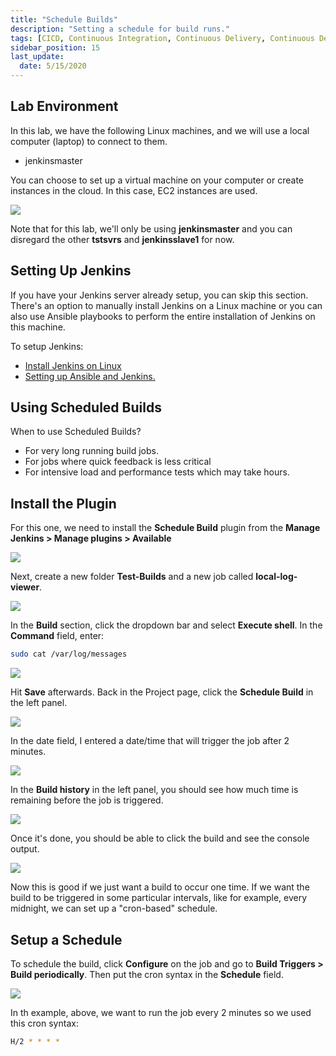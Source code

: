 ```yaml
---
title: "Schedule Builds"
description: "Setting a schedule for build runs."
tags: [CICD, Continuous Integration, Continuous Delivery, Continuous Deployment, Jenkins, Git, Github]
sidebar_position: 15
last_update:
  date: 5/15/2020
---
```



## Lab Environment

In this lab, we have the following Linux machines, and we will use a local computer (laptop) to connect to them.

- jenkinsmaster

You can choose to set up a virtual machine on your computer or create instances in the cloud. In this case, EC2 instances are used.

<div class='img-center'>

![](/img/docs/ansible-lab-diagram-4.png)

</div>

Note that for this lab, we'll only be using **jenkinsmaster** and you can disregard the other **tstsvrs** and **jenkinsslave1** for now.

## Setting Up Jenkins

If you have your Jenkins server already setup, you can skip this section. There's an option to manually install Jenkins on a Linux machine or you can also use Ansible playbooks to perform the entire installation of Jenkins on this machine.

To setup Jenkins:

- [Install Jenkins on Linux](/docs/017-Version-Control-and-CICD/004-Jenkins-Labs/004-Installing-Jenkins.md)
- [Setting up Ansible and Jenkins.](/docs/017-Version-Control-and-CICD/004-Jenkins-Labs/005-Setup-Ansible-and-Jenkins.md)



## Using Scheduled Builds

When to use Scheduled Builds?

- For very long running build jobs.
- For jobs where quick feedback is less critical 
- For intensive load and performance tests which may take hours.


## Install the Plugin 

For this one, we need to install the **Schedule Build** plugin from the **Manage Jenkins > Manage plugins > Available**

<div class='img-center'>

![](/img/docs/schedbuild10.png)

</div>

Next, create a new folder **Test-Builds** and a new job called **local-log-viewer**.

<div class='img-center'>

![](/img/docs/llv1.png)

</div>

In the **Build** section, click the dropdown bar and select **Execute shell**. In the **Command** field, enter:

```bash
sudo cat /var/log/messages 
```

<div class='img-center'>

![](/img/docs/llv2.png)

</div>

Hit **Save** afterwards. Back in the Project page, click the **Schedule Build** in the left panel.

<div class='img-center'>

![](/img/docs/llv3.png)

</div>

In the date field, I entered a date/time that will trigger the job after 2 minutes.

<div class='img-center'>

![](/img/docs/lv4.png)

</div>

In the **Build history** in the left panel, you should see how much time is remaining before the job is triggered.

<div class='img-center'>

![](/img/docs/llv5.png)

</div>

Once it's done, you should be able to click the build and see the console output.

<div class='img-center'>

![](/img/docs/llv6.png)

</div>

Now this is good if we just want a build to occur one time. If we want the build to be triggered in some particular intervals, like for example, every midnight, we can set up a "cron-based" schedule.

## Setup a Schedule 

To schedule the build, click **Configure** on the job and go to **Build Triggers > Build periodically**. Then put the cron syntax in the **Schedule** field.

<div class='img-center'>

![](/img/docs/llv8.png)

</div>

In th example, above, we want to run the job every 2 minutes so we used this cron syntax:

```bash
H/2 * * * *
```

